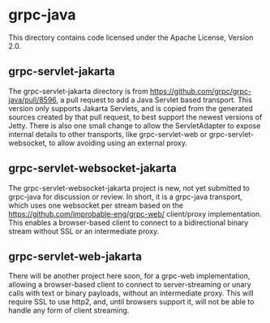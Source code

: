 # grpc-java 

This directory contains code licensed under the Apache License, Version 2.0.

## grpc-servlet-jakarta
The grpc-servlet-jakarta directory is from https://github.com/grpc/grpc-java/pull/8596, 
a pull request to add a Java Servlet based transport. This version only supports 
Jakarta Servlets, and is copied from the generated sources created by that pull
request, to best support the newest versions of Jetty. There is also one small
change to allow the ServletAdapter to expose internal details to other transports,
like grpc-servlet-web or grpc-servlet-websocket, to allow avoiding using an
external proxy. 

## grpc-servlet-websocket-jakarta
The grpc-servlet-websocket-jakarta project is new, not yet submitted to grpc-java for
discussion or review. In short, it is a grpc-java transport, which uses one websocket
per stream based on the https://github.com/improbable-eng/grpc-web/ client/proxy
implementation. This enables a browser-based client to connect to a bidirectional
binary stream without SSL or an intermediate proxy.

## grpc-servlet-web-jakarta
There will be another project here soon, for a grpc-web implementation, allowing
a browser-based client to connect to server-streaming or unary calls with text or binary
payloads, without an intermediate proxy. This will require SSL to use http2, and, until
browsers support it, will not be able to handle any form of client streaming.
